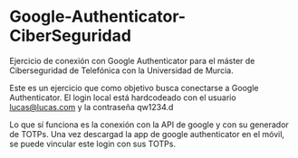 # Google-Authenticator-CiberSeguridad
Ejercicio de conexión con Google Authenticator para el máster de Ciberseguridad de Telefónica con la Universidad de Murcia.

Este es un ejercicio que como objetivo busca conectarse a Google Authenticator. 
El login local está hardcodeado con el usuario lucas@lucas.com y la contraseña qw1234.d

Lo que sí funciona es la conexión con la API de google y con su generador de TOTPs.
Una vez descargad la app de google authenticator en el móvil, se puede vincular este login con sus TOTPs.

